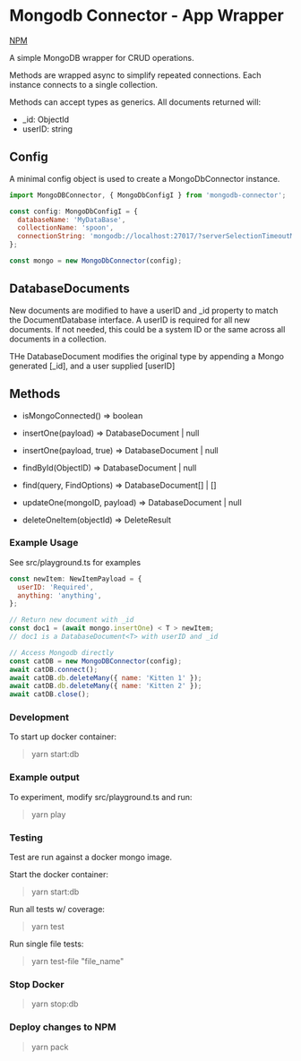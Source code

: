 # Mongodb Connector - App Wrapper

[NPM](https://www.npmjs.com/package/@idcargill/mongodb-connector)

A simple MongoDB wrapper for CRUD operations.

Methods are wrapped async to simplify repeated connections. Each instance connects to a single collection.

Methods can accept types as generics.
All documents returned will:

- \_id: ObjectId
- userID: string

## Config

A minimal config object is used to create a MongoDbConnector instance.

```javascript
import MongoDBConnector, { MongoDbConfigI } from 'mongodb-connector';

const config: MongoDbConfigI = {
  databaseName: 'MyDataBase',
  collectionName: 'spoon',
  connectionString: 'mongodb://localhost:27017/?serverSelectionTimeoutMS=2000',
};

const mongo = new MongoDbConnector(config);
```

## DatabaseDocuments

New documents are modified to have a userID and \_id property to match the DocumentDatabase interface. A userID is required for all new documents. If not needed, this could be a system ID or the same across all documents in a collection.

THe DatabaseDocument modifies the original type by appending a Mongo generated [_id], and a user supplied [userID]

## Methods

- isMongoConnected() => boolean

- insertOne<MyDocument>(payload) => DatabaseDocument | null

- insertOne<MyDocument>(payload, true) => DatabaseDocument | null

- findById<DatabaseDocument>(ObjectID) => DatabaseDocument | null

- find<MyDocument>(query, FindOptions) => DatabaseDocument[] | []

- updateOne<DatabaseDocument>(mongoID, payload) => DatabaseDocument | null

- deleteOneItem(objectId) => DeleteResult

### Example Usage

See src/playground.ts for examples

```javascript
const newItem: NewItemPayload = {
  userID: 'Required',
  anything: 'anything',
};

// Return new document with _id
const doc1 = (await mongo.insertOne) < T > newItem;
// doc1 is a DatabaseDocument<T> with userID and _id

// Access Mongodb directly
const catDB = new MongoDBConnector(config);
await catDB.connect();
await catDB.db.deleteMany({ name: 'Kitten 1' });
await catDB.db.deleteMany({ name: 'Kitten 2' });
await catDB.close();
```

### Development

To start up docker container:

> yarn start:db

### Example output

To experiment, modify src/playground.ts and run:

> yarn play

### Testing

Test are run against a docker mongo image.

Start the docker container:

> yarn start:db

Run all tests w/ coverage:

> yarn test

Run single file tests:

> yarn test-file "file_name"

### Stop Docker

> yarn stop:db

### Deploy changes to NPM

> yarn pack
